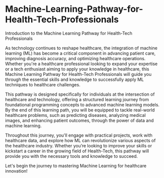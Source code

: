 # Machine-Learning-Pathway-for-Health-Tech-Professionals

Introduction to the Machine Learning Pathway for Health-Tech Professionals

As technology continues to reshape healthcare, the integration of machine learning (ML) has become a critical component in advancing patient care, improving diagnosis accuracy, and optimizing healthcare operations. Whether you're a healthcare professional looking to expand your expertise or a tech enthusiast aiming to apply your knowledge in healthcare, this Machine Learning Pathway for Health-Tech Professionals will guide you through the essential skills and knowledge to successfully apply ML techniques to healthcare challenges.

This pathway is designed specifically for individuals at the intersection of healthcare and technology, offering a structured learning journey from foundational programming concepts to advanced machine learning models. By the end of this learning path, you will be equipped to tackle real-world healthcare problems, such as predicting diseases, analyzing medical images, and enhancing patient outcomes, through the power of data and machine learning.

Throughout this journey, you'll engage with practical projects, work with healthcare data, and explore how ML can revolutionize various aspects of the healthcare industry. Whether you’re looking to improve your skills or kickstart a career in the growing field of Health-Tech, this pathway will provide you with the necessary tools and knowledge to succeed.

Let's begin the journey to mastering Machine Learning for healthcare innovation!
